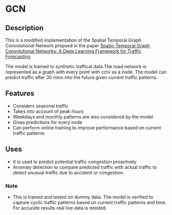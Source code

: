 # GCN

## Description

This is a modified implementation of the Spatial Temporal Graph Convolutional Network propsed in the paper [Spatio-Temporal Graph Convolutional Networks: A Deep Learning Framework for Traffic Forecasting](https://arxiv.org/pdf/1709.04875)

The model is trained to synthetic traffical data.The road network is represented as a graph with every point with cctv as a node. The model can predict traffic after 30 mins into the future given current traffic patterns.

## Features
- Considers seasonal traffic
- Takes into account of peak hours
- Weekdays and monthly patterns are also considered by the model
- Gives predictions for every node
- Can perform online training to improve performance based on current traffic patterns
                
## Uses
- It is used to predict potential traffic congestion proactively
- Anomaly detection to compare predicted traffic with actual traffic to detect unusual traffic due to accident or congestion.

### Note
- This is trained and tested on dummy data. The model is verified to capture cyclic traffic patterns based on current traffic patterns and time. For accurate results real live data is needed.